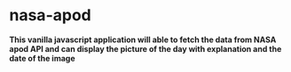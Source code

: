# nasa-apod

**This vanilla javascript application will able to fetch the data from NASA apod API and can display the picture of the day with explanation and the date of the image**
